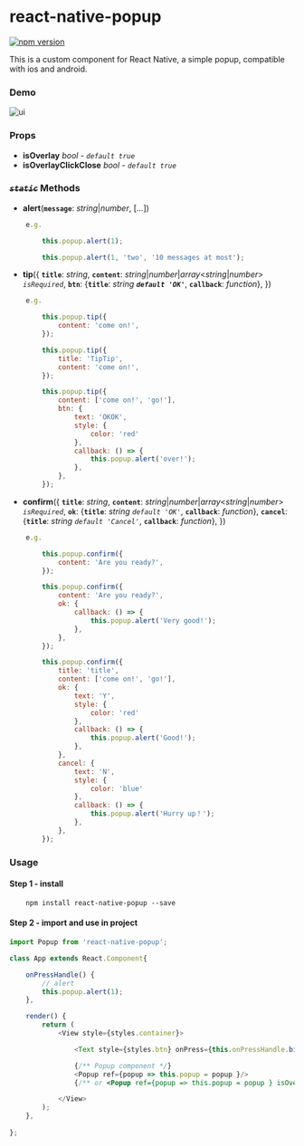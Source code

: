 # react-native-popup  
[![npm version](https://img.shields.io/npm/v/react-native-popup.svg?style=flat-square)](https://www.npmjs.com/package/react-native-popup)  

This is a custom component for React Native, a simple popup, compatible with ios and android.

### Demo
![ui](./doc/ui.gif)

### Props
- <b>isOverlay</b> *bool* - *`default true`*
- <b>isOverlayClickClose</b> *bool* - *`default true`*

### ~~*`static`*~~ Methods
- <b>alert</b>(<b>`message`</b>: *string*|*number*, [...]) 
```javascript
	e.g.

		this.popup.alert(1);

		this.popup.alert(1, 'two', '10 messages at most');
```
- <b>tip</b>({ <b>`title`</b>: *string*, <b>`content`</b>: *string*|*number*|*array*<*string*|*number*> *`isRequired`*, <b>`btn`</b>: {<b>`title`</b>: *string* <b>*`default 'OK'`*</b>, <b>`callback`</b>: *function*}, }) 
```javascript
	e.g.

		this.popup.tip({
			content: 'come on!',
		});

		this.popup.tip({
			title: 'TipTip',
			content: 'come on!',
		});

		this.popup.tip({
			content: ['come on!', 'go!'],
			btn: {
				text: 'OKOK',
				style: {
					color: 'red'
				},
				callback: () => {
					this.popup.alert('over!');
				},
			},
		});
```
- <b>confirm</b>({ <b>`title`</b>: *string*, <b>`content`</b>: *string*|*number*|*array*<*string*|*number*> *`isRequired`*, <b>`ok`</b>: {<b>`title`</b>: *string* *`default 'OK'`*, <b>`callback`</b>: *function*}, <b>`cancel`</b>: {<b>`title`</b>: *string* *`default 'Cancel'`*, <b>`callback`</b>: *function*}, }) 
```javascript
	e.g.

		this.popup.confirm({
			content: 'Are you ready?',
		});

		this.popup.confirm({
			content: 'Are you ready?',
			ok: {
				callback: () => {
					this.popup.alert('Very good!');
				},
			},
		});

		this.popup.confirm({
			title: 'title',
			content: ['come on!', 'go!'],
			ok: {
				text: 'Y',
				style: {
					color: 'red'
				},
				callback: () => {
					this.popup.alert('Good!');
				},
			},
			cancel: {
				text: 'N',
				style: {
					color: 'blue'
				},
				callback: () => {
					this.popup.alert('Hurry up！');
				},
			},
		});
```

### Usage
#### Step 1 - install

```
	npm install react-native-popup --save
```

#### Step 2 - import and use in project

```javascript
import Popup from 'react-native-popup';

class App extends React.Component{

	onPressHandle() {
		// alert
		this.popup.alert(1);
	},

	render() {
		return (
			<View style={styles.container}>

				<Text style={styles.btn} onPress={this.onPressHandle.bind(this)}>click me !</Text>

				{/** Popup component */}
				<Popup ref={popup => this.popup = popup }/>
				{/** or <Popup ref={popup => this.popup = popup } isOverlay={false} isOverlayClickClose={false}/> */}

			</View>
		);
	},
	
};
```
